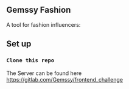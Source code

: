 
## Gemssy Fashion

A tool for fashion influencers:

## Set up
### `Clone this repo`
The Server can be found here
https://gitlab.com/Gemssy/frontend_challenge

